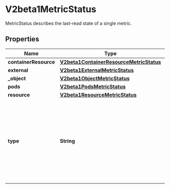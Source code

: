 

# V2beta1MetricStatus

MetricStatus describes the last-read state of a single metric.
## Properties

Name | Type | Description | Notes
------------ | ------------- | ------------- | -------------
**containerResource** | [**V2beta1ContainerResourceMetricStatus**](V2beta1ContainerResourceMetricStatus.md) |  |  [optional]
**external** | [**V2beta1ExternalMetricStatus**](V2beta1ExternalMetricStatus.md) |  |  [optional]
**_object** | [**V2beta1ObjectMetricStatus**](V2beta1ObjectMetricStatus.md) |  |  [optional]
**pods** | [**V2beta1PodsMetricStatus**](V2beta1PodsMetricStatus.md) |  |  [optional]
**resource** | [**V2beta1ResourceMetricStatus**](V2beta1ResourceMetricStatus.md) |  |  [optional]
**type** | **String** | type is the type of metric source.  It will be one of \&quot;ContainerResource\&quot;, \&quot;External\&quot;, \&quot;Object\&quot;, \&quot;Pods\&quot; or \&quot;Resource\&quot;, each corresponds to a matching field in the object. Note: \&quot;ContainerResource\&quot; type is available on when the feature-gate HPAContainerMetrics is enabled | 



